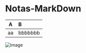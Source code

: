 # Notas-MarkDown
|A|B|
|:-:|:-|
|aa|bbbbbbb|

![image](https://github.com/user-attachments/assets/da8a9d19-09ec-46ee-924a-408fa4117726)

